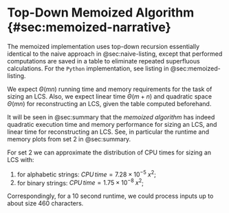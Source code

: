 # Top-Down Memoized Algorithm {#sec:memoized-narrative}

The memoized implementation uses top-down recursion essentially identical
to the naive approach in @sec:naive-listing, except that performed
computations are saved in a table to eliminate repeated superfluous
calculations. For the `Python` implementation, see listing in @sec:memoized-listing.

We expect $\Theta(mn)$ running time and memory requirements for the task of sizing an LCS.
Also, we expect linear time $\Theta(m + n)$ and quadratic space $\Theta(mn)$ for reconstructing an LCS, given the table
computed beforehand.

It will be seen in @sec:summary that the _memoized algorithm_ has indeed quadratic
execution time and memory performance for sizing an LCS, and linear time
for reconstructing an LCS. See, in particular the runtime and memory plots
from set 2 in @sec:summary.


For set 2 we can approximate the distribution of CPU times for sizing an LCS
with:

1) for alphabetic strings: $CPU \, time = 7.28 \times 10^{-5} \;  x^{2}$;
2) for binary strings: $CPU \, time = 1.75 \times 10^{-8} \; x^{2}$;

Correspondingly, for a 10 second runtime, we could process inputs up to
about size 460 characters.

